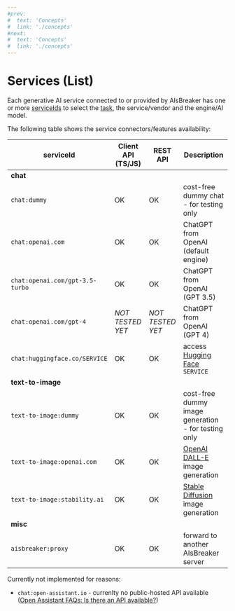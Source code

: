 ```yaml
---
#prev:
#  text: 'Concepts'
#  link: './concepts'
#next:
#  text: 'Concepts'
#  link: './concepts'
---
```



Services (List)
===============

Each generative AI service connected to or provided by AIsBreaker has one or more [serviceIds](./serviceId) to select the [task](./tasks), the service/vendor and the engine/AI model.

The following table shows the service connectors/features availability:

| serviceId                       | Client API (TS/JS)  | REST API            | Description |
| ------------------              | ------------------- |-------------------  | ----------- |
| **chat** |
| `chat:dummy`                    | OK                  | OK                  | cost-free dummy chat - for testing only |
| `chat:openai.com`               | OK                  | OK                  | ChatGPT from OpenAI (default engine) |
| `chat:openai.com/gpt-3.5-turbo` | OK                  | OK                  | ChatGPT from OpenAI (GPT 3.5) |
| `chat:openai.com/gpt-4`         | _NOT TESTED YET_    | _NOT TESTED YET_    | ChatGPT from OpenAI (GPT 4) |
| `chat:huggingface.co/SERVICE`   | OK                  | OK                  | access [Hugging Face](https://huggingface.co/) `SERVICE` |
| **text-to-image** |
| `text-to-image:dummy`           | OK                  | OK                  | cost-free dummy image generation - for testing only |
| `text-to-image:openai.com`      | OK                  | OK                  | [OpenAI DALL-E](https://openai.com/dall-e-3) image generation |
| `text-to-image:stability.ai`    | OK                  | OK                  | [Stable Diffusion](https://stability.ai/stable-diffusion) image generation |
| **misc** |
| `aisbreaker:proxy`              | OK                  | OK                  | forward to another AIsBreaker server |

Currently not implemented for reasons:
- `chat:open-assistant.io` - currenlty no public-hosted API available ([Open Assistant FAQs: Is there an API available?](https://projects.laion.ai/Open-Assistant/docs/faq#is-there-an-api-available))
